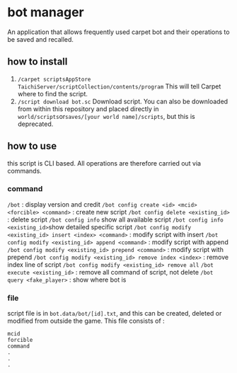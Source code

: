# bot manager

An application that allows frequently used carpet bot and their operations to be saved and recalled.

## how to install

1. `/carpet scriptsAppStore TaichiServer/scriptCollection/contents/program`
    This will tell Carpet where to find the script.
1. `/script download bot.sc`
    Download script. You can also be downloaded from within this repository and placed directly in `world/scripts`or`saves/[your world name]/scripts`, but this is deprecated.

## how to use

this script is CLI based. All operations are therefore carried out via commands.

### command
`/bot` : display version and credit
`/bot config create <id> <mcid> <forcible> <command>` : create new script
`/bot config delete <existing_id>` : delete script
`/bot config info` show all available script
`/bot config info <existing_id>`show detailed specific script
`/bot config modify <existing_id> insert <index> <command>` : modify script with insert
`/bot config modify <existing_id> append <command>` : modify script with append
`/bot config modify <existing_id> prepend <command>` : modify script with prepend
`/bot config modify <existing_id> remove index <index>` : remove index line of script
`/bot config modify <existing_id> remove all`
`/bot execute <existing_id>` : remove all command of script, not delete
`/bot query <fake_player>` : show where bot is

### file
script file is in `bot.data/bot/[id].txt`, and this can be created, deleted or modified from outside the game.
This file consists of :
```
mcid
forcible
command
.
.
.
```